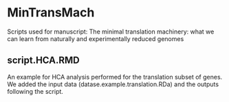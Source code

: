 # MinTransMach
Scripts used for manuscript: The minimal translation machinery: what we can learn from naturally and experimentally reduced genomes
## script.HCA.RMD
An example for HCA analysis performed for the translation subset of genes. 
We added the input data (datase.example.translation.RDa) and the outputs following the script.

